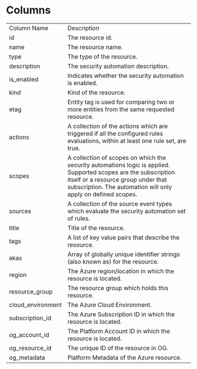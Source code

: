 # Columns  

<table>
	<tr><td>Column Name</td><td>Description</td></tr>
	<tr><td>id</td><td>The resource id.</td></tr>
	<tr><td>name</td><td>The resource name.</td></tr>
	<tr><td>type</td><td>The type of the resource.</td></tr>
	<tr><td>description</td><td>The security automation description.</td></tr>
	<tr><td>is_enabled</td><td>Indicates whether the security automation is enabled.</td></tr>
	<tr><td>kind</td><td>Kind of the resource.</td></tr>
	<tr><td>etag</td><td>Entity tag is used for comparing two or more entities from the same requested resource.</td></tr>
	<tr><td>actions</td><td>A collection of the actions which are triggered if all the configured rules evaluations, within at least one rule set, are true.</td></tr>
	<tr><td>scopes</td><td>A collection of scopes on which the security automations logic is applied. Supported scopes are the subscription itself or a resource group under that subscription. The automation will only apply on defined scopes.</td></tr>
	<tr><td>sources</td><td>A collection of the source event types which evaluate the security automation set of rules.</td></tr>
	<tr><td>title</td><td>Title of the resource.</td></tr>
	<tr><td>tags</td><td>A list of key value pairs that describe the resource.</td></tr>
	<tr><td>akas</td><td>Array of globally unique identifier strings (also known as) for the resource.</td></tr>
	<tr><td>region</td><td>The Azure region/location in which the resource is located.</td></tr>
	<tr><td>resource_group</td><td>The resource group which holds this resource.</td></tr>
	<tr><td>cloud_environment</td><td>The Azure Cloud Environment.</td></tr>
	<tr><td>subscription_id</td><td>The Azure Subscription ID in which the resource is located.</td></tr>
	<tr><td>og_account_id</td><td>The Platform Account ID in which the resource is located.</td></tr>
	<tr><td>og_resource_id</td><td>The unique ID of the resource in OG.</td></tr>
	<tr><td>og_metadata</td><td>Platform Metadata of the Azure resource.</td></tr>
</table>